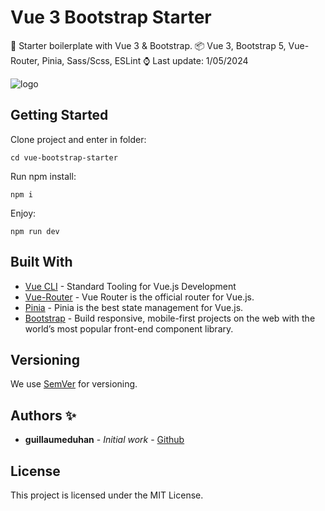 # Vue 3 Bootstrap Starter

🦾 Starter boilerplate with Vue 3 & Bootstrap.
📦 Vue 3, Bootstrap 5, Vue-Router, Pinia, Sass/Scss, ESLint
⌚ Last update: 1/05/2024

![logo](https://repository-images.githubusercontent.com/217154004/ba7dfb8c-9645-42ca-ad88-41f568fcfd36)

## Getting Started

Clone project and enter in folder:

```
cd vue-bootstrap-starter
```

Run npm install:

```
npm i
```

Enjoy:

```
npm run dev
```

## Built With

- [Vue CLI](https://cli.vuejs.org/) - Standard Tooling for Vue.js Development
- [Vue-Router](https://router.vuejs.org/) - Vue Router is the official router for Vue.js.
- [Pinia](https://router.vuejs.org/) - Pinia is the best state management for Vue.js.
- [Bootstrap](https://getbootstrap.com/) - Build responsive, mobile-first projects on the web with the world’s most popular front-end component library.

## Versioning

We use [SemVer](http://semver.org/) for versioning.

## Authors ✨

- **guillaumeduhan** - _Initial work_ - [Github](https://github.com/guillaumeduhan)

## License

This project is licensed under the MIT License.
